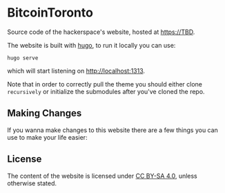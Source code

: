 # BitcoinToronto

Source code of the hackerspace's website, hosted at <https://TBD>.

The website is built with [hugo](https://gohugo.io/), to run it locally you can use:

```
hugo serve
```

which will start listening on <http://localhost:1313>.

Note that in order to correctly pull the theme you should either clone `recursively` or initialize the submodules after you've cloned the repo.

## Making Changes

If you wanna make changes to this website there are a few things you can use to make your life easier:

## License

The content of the website is licensed under [CC BY-SA 4.0](http://creativecommons.org/licenses/by-sa/4.0/), unless otherwise stated.
